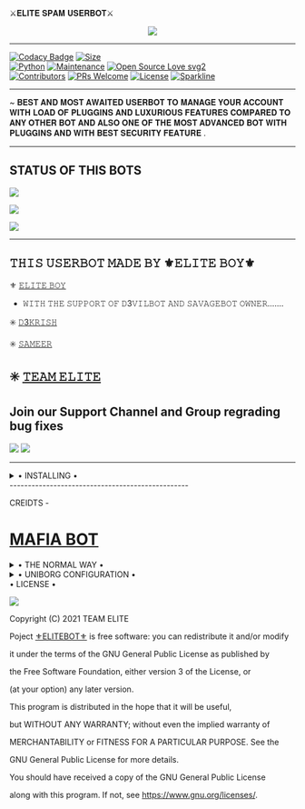 ⚔️𝐄𝐋𝐈𝐓𝐄 𝐒𝐏𝐀𝐌 𝐔𝐒𝐄𝐑𝐁𝐎𝐓⚔️



<p align="center">

<img src="https://telegra.ph/file/590c1a6d30ba3a44ddab6.jpg">

-------------------------------------------------

[![Codacy Badge](https://api.codacy.com/project/badge/Grade/f7c51539e67b483bb8d7749acca51d3a)](https://app.codacy.com/gh/T3AM-ELITES/ELITES-SPAM-BOT?utm_source=github.com&utm_medium=referral&utm_content=T3AM-ELITES/ELITES-SPAM-BOT&utm_campaign=Badge_Grade_Settings)
[![Size](https://img.shields.io/github/repo-size/T3AM-ELITES/ELITES-SPAM-BOT?style=flat-square&color=green)](https://github.com/T3AM-ELITES/ELITES-SPAM-BOT/)   
[![Python](https://img.shields.io/badge/Python-v3.9-blue)](https://www.python.org/)
[![Maintenance](https://img.shields.io/badge/Maintained%3F-yes-green.svg)](https://github.com/T3AM-ELITES/ELITES-SPAM-BOT/graphs/commit-activity)
[![Open Source Love svg2](https://badges.frapsoft.com/os/v2/open-source.svg?v=103)](https://github.com/T3AM-ELITES/ELITES-SPAM-BOT)   
[![Contributors](https://img.shields.io/github/contributors/T3AM-ELITES/ELITES-SPAM-BOT?style=flat-square&color=green)](https://github.com/T3AM-ELITES/ELITES-SPAM-BOT/graphs/contributors)
[![PRs Welcome](https://img.shields.io/badge/PRs-welcome-brightgreen.svg?style=flat-square)](https://makeapullrequest.com)
[![License](https://img.shields.io/badge/License-AGPL-blue)](https://github.com/T3AM-ELITES/ELITES-SPAM-BOT/blob/main/LICENSE)
[![Sparkline](https://stars.medv.io/T3AM-ELITES/ELITES-SPAM-BOT)](https://stars.medv.io/T3AM-ELITES/ELITES-SPAM-BOT)

-------------------------------------------------

~ 𝐁𝐄𝐒𝐓 𝐀𝐍𝐃 𝐌𝐎𝐒𝐓 𝐀𝐖𝐀𝐈𝐓𝐄𝐃 𝐔𝐒𝐄𝐑𝐁𝐎𝐓 𝐓𝐎 𝐌𝐀𝐍𝐀𝐆𝐄 𝐘𝐎𝐔𝐑 𝐀𝐂𝐂𝐎𝐔𝐍𝐓 𝐖𝐈𝐓𝐇 𝐋𝐎𝐀𝐃 𝐎𝐅 𝐏𝐋𝐔𝐆𝐆𝐈𝐍𝐒 𝐀𝐍𝐃 𝐋𝐔𝐗𝐔𝐑𝐈𝐎𝐔𝐒 𝐅𝐄𝐀𝐓𝐔𝐑𝐄𝐒 𝐂𝐎𝐌𝐏𝐀𝐑𝐄𝐃 𝐓𝐎 𝐀𝐍𝐘 𝐎𝐓𝐇𝐄𝐑 𝐁𝐎𝐓 𝐀𝐍𝐃 𝐀𝐋𝐒𝐎 𝐎𝐍𝐄 𝐎𝐅 𝐓𝐇𝐄 𝐌𝐎𝐒𝐓 𝐀𝐃𝐕𝐀𝐍𝐂𝐄𝐃 𝐁𝐎𝐓 𝐖𝐈𝐓𝐇 𝐏𝐋𝐔𝐆𝐆𝐈𝐍𝐒 𝐀𝐍𝐃 𝐖𝐈𝐓𝐇 𝐁𝐄𝐒𝐓 𝐒𝐄𝐂𝐔𝐑𝐈𝐓𝐘 𝐅𝐄𝐀𝐓𝐔𝐑𝐄 .

-------------------------------------------------


## STATUS OF THIS BOTS 
<p align="left"><a href="https://github.com/T3AM-ELITES/ELITES-SPAM-BOT/network/members"><img src="https://img.shields.io/github/forks/T3AM-ELITES/ELITES-SPAM-BOT?label=Forks&logoColor=Black&style=social"></a><p align="left"><a href="https://github.com/T3AM-ELITES/ELITES-SPAM-BOT/stargazers"><img src="https://img.shields.io/github/stars/T3AM-ELITES/ELITES-SPAM-BOT?logoColor=Blue&style=social"></a><p align="left"><a href="https://github.com/T3AM-ELITES/ELITES-SPAM-BOT"></a><p align="left"><a href="https://github.com/T3AM-ELITES/ELITES-SPAM-BOT?"><img src="https://img.shields.io/github/last-commit/T3AM-ELITES/ELITES-SPAM-BOT?style=plastic"></a>


-------------------------------------------------
## 𝚃𝙷𝙸𝚂 𝚄𝚂𝙴𝚁𝙱𝙾𝚃 𝙼𝙰𝙳𝙴 𝙱𝚈  ⚜️𝙴𝙻𝙸𝚃𝙴 𝙱𝙾𝚈⚜️
⚜️ [𝙴𝙻𝙸𝚃𝙴 𝙱𝙾𝚈](https://t.me/ELITEBOY_XD_1724) 
 - 𝚆𝙸𝚃𝙷 𝚃𝙷𝙴 𝚂𝚄𝙿𝙿𝙾𝚁𝚃 𝙾𝙵 𝙳3𝚅𝙸𝙻𝙱𝙾𝚃 𝙰𝙽𝙳 𝚂𝙰𝚅𝙰𝙶𝙴𝙱𝙾𝚃 𝙾𝚆𝙽𝙴𝚁.......

✳️ [𝙳3𝙺𝚁𝙸𝚂𝙷](https://t.me/D3_krish)

✳️ [𝚂𝙰𝙼𝙴𝙴𝚁](https://t.me/SAMEER_795)

✳️ [𝚃𝙴𝙰𝙼 𝙴𝙻𝙸𝚃𝙴](https://t.me/ELites_userbot)
-------------------------------------------------

## Join our Support Channel and Group regrading bug fixes

<a href="https://t.me/savage_techy"><img src="https://img.shields.io/badge/Join-SUPPORT%20CHANNEL-red.svg?logo=Telegram"></a>
<a href="https://t.me/elites_userbot"><img src="https://img.shields.io/badge/Join-SUPPORT%20GROUP-red.svg?logo=Telegram"></a>

-------------------------------------------------

<details>

  <summary> • INSTALLING • </summary>

### The Easy Way

<h4>✴️ DEPLOY TO HEROKU ✴️</h4>


<a href="https://dashboard.heroku.com/new?button-url=https%3A%2F%2Fgithub.com%2FT3AM-ELITES%2FELITES-SPAM-BOT&template=https%3A%2F%2Fgithub.com%2FT3AM-ELITES%2FELITES-SPAM-BOT" rel="nofollow" style="background-color: initial; box-sizing: border-box; color: #0366d6; text-decoration-line: none;"><img alt="Deploy" data-canonical-src="https://www.herokucdn.com/deploy/button.svg" src="https://camo.githubusercontent.com/83b0e95b38892b49184e07ad572c94c8038323fb/68747470733a2f2f7777772e6865726f6b7563646e2e636f6d2f6465706c6f792f627574746f6e2e737667" style="border-style: none; box-sizing: initial; max-width: 100%;" /></a></div>
 

------------------------------------------------

TAKE STRING FROM HERE -

[![REPL](https://repl.it/badge/github/spandey112/SensibleUserbot)](https://replit.com/@sameerpanthi/ELITES-SPAM-BOT#main.py)

</details>  
-------------------------------------------------


CREIDTS -

# [MAFIA BOT](https://github.com/H1M4N5HU0P/MAFIA-USERBOT)

<details>

  <summary> • THE NORMAL WAY • </summary>

Simply clone the repository and run the main file:
```sh
git clone https://github.com/kartikrajofficial/ELITE-SPAM-BOT.git
cd ELITE-BOT
virtualenv -p /usr/bin/python3 venv
. ./venv/bin/activate
pip install -r requirements.txt
# <Create local_config.py with variables as given below>
python3 -m userbot
```

An example `local_config.py` file could be:

**Not All of the variables are mandatory**

__The Userbot should work by setting only the first two variables__

```python3
from heroku_config import Var

class Development(Var):
  APP_ID = 6
  API_HASH = "eb06d4abfb49dc3eeb1aeb98ae0f581e"
```

</details>
<details>

  <summary> • UNIBORG CONFIGURATION • </summary>

The UniBorg Config is situated in `userbot/uniborgConfig.py`.

**Heroku Configuration**
Simply just leave the Config as it is.

**Local Configuration**
Fortunately there are no Mandatory vars for the UniBorg Support Config.

</details>

</details>

<summary> • LICENSE • </summary>

![](https://www.gnu.org/graphics/gplv3-or-later.png)

Copyright (C) 2021 TEAM ELITE

Poject [⚜️ELITEBOT⚜️](https://github.com/T3AM-ELITES/ELITES-SPAM-BOT/blob) is free software: you can redistribute it and/or modify

it under the terms of the GNU General Public License as published by

the Free Software Foundation, either version 3 of the License, or

(at your option) any later version.

This program is distributed in the hope that it will be useful,

but WITHOUT ANY WARRANTY; without even the implied warranty of

MERCHANTABILITY or FITNESS FOR A PARTICULAR PURPOSE.  See the

GNU General Public License for more details.

You should have received a copy of the GNU General Public License

along with this program. If not, see <https://www.gnu.org/licenses/>.

</details>
